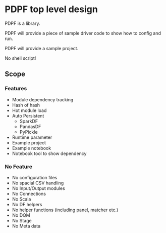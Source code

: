 # PDPF top level design

PDPF is a library.

PDPF will provide a piece of sample driver code to show how to config and run.

PDPF will provide a sample project.

No shell script!

## Scope

### Features

* Module dependency tracking
* Hash of hash
* Hot module load
* Auto Persistent
  * SparkDF
  * PandasDF
  * PyPickle
* Runtime parameter
* Example project
* Example notebook
* Notebook tool to show dependency

### No Feature

* No configuration files
* No spacial CSV handling
* No Input/Output modules
* No Connections
* No Scala
* No DF helpers
* No helper functions (including panel, matcher etc.)
* No DQM
* No Stage
* No Meta data

